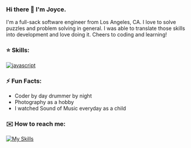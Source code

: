 ### Hi there 👋 I'm Joyce.

I'm a full-sack software engineer from Los Angeles, CA. I love to solve puzzles and problem solving in general. I was able to translate those skills into development and love doing it. Cheers to coding and learning!

### ⭐️ Skills:
[![javascript](https://skillicons.dev/icons?i=js,html,css,py,flask,nodejs,react,redux,postman,postgres)](https://skillicons.dev)

### ⚡️ Fun Facts:
- Coder by day drummer by night
- Photography as a hobby
- I watched Sound of Music everyday as a child

### ✉️ How to reach me:
[![My Skills](https://skillicons.dev/icons?i=linkedin)](https://www.linkedin.com/in/joyce-kang-18b70624b/)
<!--
**joyceyukang/joyceyukang** is a ✨ _special_ ✨ repository because its `README.md` (this file) appears on your GitHub profile.

Here are some ideas to get you started:

- 🔭 I’m currently working on ...
- 🌱 I’m currently learning ...
- 👯 I’m looking to collaborate on ...
- 🤔 I’m looking for help with ...
- 💬 Ask me about ...
- 📫 How to reach me: ...
- 😄 Pronouns: ...
- ⚡ Fun fact: ...
-->
